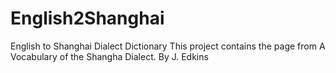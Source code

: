 # English2Shanghai
English to Shanghai Dialect Dictionary
This project contains the page from 
A Vocabulary of the Shangha Dialect. By J. Edkins

